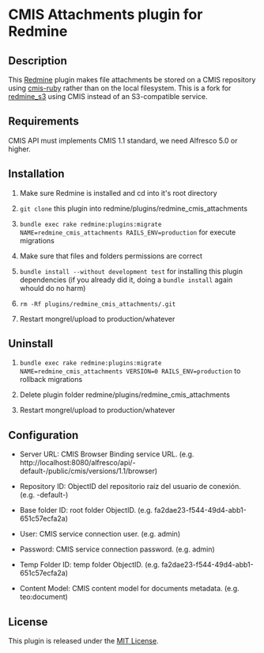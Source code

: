 # CMIS Attachments plugin for Redmine

## Description

This [Redmine](http://www.redmine.org) plugin makes file attachments be stored on a CMIS repository using [cmis-ruby](https://github.com/UP-nxt/cmis-ruby) rather than on the local filesystem. This is a fork for [redmine_s3](https://github.com/ka8725/redmine_s3) using CMIS instead of an S3-compatible service.

## Requirements

CMIS API must implements CMIS 1.1 standard, we need Alfresco 5.0 or higher.


## Installation

1. Make sure Redmine is installed and cd into it's root directory

2. `git clone` this plugin into redmine/plugins/redmine_cmis_attachments

3. `bundle exec rake redmine:plugins:migrate NAME=redmine_cmis_attachments RAILS_ENV=production` for execute migrations

4. Make sure that files and folders permissions are correct

5. `bundle install --without development test` for installing this plugin dependencies (if you already did it, doing a `bundle install` again whould do no harm)

6. `rm -Rf plugins/redmine_cmis_attachments/.git`

7. Restart mongrel/upload to production/whatever

## Uninstall

1. `bundle exec rake redmine:plugins:migrate NAME=redmine_cmis_attachments VERSION=0 RAILS_ENV=production` to rollback migrations

2. Delete plugin folder redmine/plugins/redmine_cmis_attachments

3. Restart mongrel/upload to production/whatever


## Configuration

* Server URL: CMIS Browser Binding service URL. (e.g. http://localhost:8080/alfresco/api/-default-/public/cmis/versions/1.1/browser)

* Repository ID: ObjectID del repositorio raíz del usuario de conexión. (e.g. -default-)

* Base folder ID: root folder ObjectID. (e.g. fa2dae23-f544-49d4-abb1-651c57ecfa2a)

* User: CMIS service connection user. (e.g. admin)

* Password: CMIS service connection password. (e.g. admin)

* Temp Folder ID: temp folder ObjectID. (e.g. fa2dae23-f544-49d4-abb1-651c57ecfa2a)

* Content Model: CMIS content model for documents metadata. (e.g. teo:document)


## License

This plugin is released under the [MIT License](http://www.opensource.org/licenses/MIT).